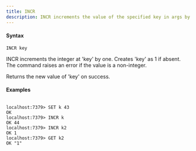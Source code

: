 ```yaml
---
title: INCR
description: INCR increments the value of the specified key in args by 1
---
```


<!-- This file is automatically generated. Any modifications made directly to this file
  may be overwritten. For more details on how this file is generated and how to use
  the related commands, refer to the documentation available in the `internal/cmd/cmd_*.go` files.
-->

#### Syntax

```
INCR key
```


INCR increments the integer at 'key' by one. Creates 'key' as 1 if absent.
The command raises an error if the value is a non-integer.

Returns the new value of 'key' on success.
	

#### Examples

```

localhost:7379> SET k 43
OK
localhost:7379> INCR k
OK 44
localhost:7379> INCR k2
OK 1
localhost:7379> GET k2
OK "1"
	
```
